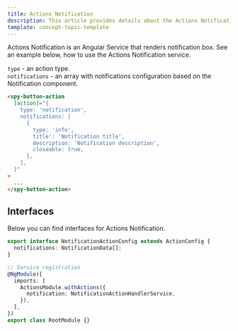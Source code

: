 ```yaml
---
title: Actions Notification
description: This article provides details about the Actions Notification service in the Components Library.
template: concept-topic-template
---
```


Actions Notification is an Angular Service that renders notification box.
See an example below, how to use the Actions Notification service.

`type` - an action type.  
`notifications` - an array with notifications configuration based on the Notification component.  

```html
<spy-button-action
  [action]="{
    type: 'notification',
    notifications: [
      {
        type: 'info',
        title': 'Notification title',
        description: 'Notification description',
        closeable: true,
      },
    ],
  }"
>
  ...
</spy-button-action>
```

## Interfaces

Below you can find interfaces for Actions Notification.

```ts
export interface NotificationActionConfig extends ActionConfig {
  notifications: NotificationData[];
}

// Service registration
@NgModule({
  imports: [
    ActionsModule.withActions({
      notification: NotificationActionHandlerService,
    }),
  ],
})
export class RootModule {}
```
